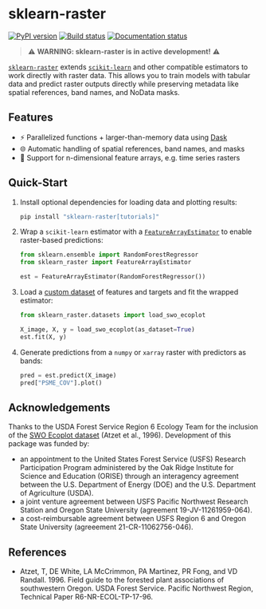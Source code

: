 # sklearn-raster

[![PyPI version](https://badge.fury.io/py/sklearn-raster.svg)](https://pypi.org/project/sklearn-raster/)
[![Build status](https://github.com/lemma-osu/sklearn-raster/actions/workflows/ci.yaml/badge.svg)](https://github.com/lemma-osu/sklearn-raster/actions/workflows/ci.yaml) [![Documentation status](https://readthedocs.org/projects/sklearn-raster/badge/?version=latest)](https://sklearn-raster.readthedocs.io/)

> ⚠️ **WARNING: sklearn-raster is in active development!** ⚠️

[`sklearn-raster`](https://github.com/lemma-osu/sklearn-raster) extends [`scikit-learn`](https://scikit-learn.org/stable/) and other compatible estimators to work directly with raster data. This allows you to train models with tabular data and predict raster outputs directly while preserving metadata like spatial references, band names, and NoData masks.

## Features

- ⚡ Parallelized functions + larger-than-memory data using [Dask](https://www.dask.org/)
- 🌐 Automatic handling of spatial references, band names, and masks
- 🔢 Support for n-dimensional feature arrays, e.g. time series rasters

## Quick-Start

1. Install optional dependencies for loading data and plotting results:

    ```bash
    pip install "sklearn-raster[tutorials]"
    ```

1. Wrap a `scikit-learn` estimator with a [`FeatureArrayEstimator`](https://sklearn-raster.readthedocs.io/en/latest/api/feature_array_estimator) to enable raster-based predictions:

    ```python
    from sklearn.ensemble import RandomForestRegressor
    from sklearn_raster import FeatureArrayEstimator

    est = FeatureArrayEstimator(RandomForestRegressor())
    ```

1. Load a [custom dataset](https://sklearn-raster.readthedocs.io/en/latest/api/datasets/swo_ecoplot) of features and targets and fit the wrapped estimator:

    ```python
    from sklearn_raster.datasets import load_swo_ecoplot

    X_image, X, y = load_swo_ecoplot(as_dataset=True)
    est.fit(X, y)
    ```

1. Generate predictions from a `numpy` or `xarray` raster with predictors as bands:

    ```python
    pred = est.predict(X_image)
    pred["PSME_COV"].plot()
    ```

## Acknowledgements

Thanks to the USDA Forest Service Region 6 Ecology Team for the inclusion of the [SWO Ecoplot dataset](https://sklearn-raster.readthedocs.io/en/latest/api/datasets/swo_ecoplot) (Atzet et al., 1996). Development of this package was funded by:

- an appointment to the United States Forest Service (USFS) Research Participation Program administered by the Oak Ridge Institute for Science and Education (ORISE) through an interagency agreement between the U.S. Department of Energy (DOE) and the U.S. Department of Agriculture (USDA).
- a joint venture agreement between USFS Pacific Northwest Research Station and Oregon State University (agreement 19-JV-11261959-064).
- a cost-reimbursable agreement between USFS Region 6 and Oregon State University (agreeement 21-CR-11062756-046).

## References

- Atzet, T, DE White, LA McCrimmon, PA Martinez, PR Fong, and VD Randall. 1996. Field guide to the forested plant associations of southwestern Oregon. USDA Forest Service. Pacific Northwest Region, Technical Paper R6-NR-ECOL-TP-17-96.
